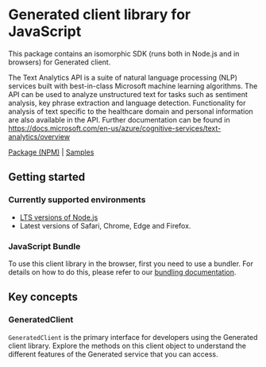 # Generated client library for JavaScript

This package contains an isomorphic SDK (runs both in Node.js and in browsers) for Generated client.

The Text Analytics API is a suite of natural language processing (NLP) services built with best-in-class Microsoft machine learning algorithms.  The API can be used to analyze unstructured text for tasks such as sentiment analysis, key phrase extraction and language detection. Functionality for analysis of text specific to the healthcare domain and personal information are also available in the API. Further documentation can be found in <a href="https://docs.microsoft.com/en-us/azure/cognitive-services/text-analytics/overview">https://docs.microsoft.com/en-us/azure/cognitive-services/text-analytics/overview</a>

[Package (NPM)](https://www.npmjs.com/package/@msinternal/constantParam) |
[Samples](https://github.com/Azure-Samples/azure-samples-js-management)

## Getting started

### Currently supported environments

- [LTS versions of Node.js](https://nodejs.org/about/releases/)
- Latest versions of Safari, Chrome, Edge and Firefox.





### JavaScript Bundle
To use this client library in the browser, first you need to use a bundler. For details on how to do this, please refer to our [bundling documentation](https://aka.ms/AzureSDKBundling).

## Key concepts

### GeneratedClient

`GeneratedClient` is the primary interface for developers using the Generated client library. Explore the methods on this client object to understand the different features of the Generated service that you can access.


